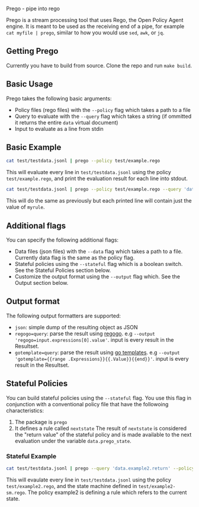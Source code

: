 Prego - pipe into rego

Prego is a stream processing tool that uses Rego, the Open Policy Agent engine. It is meant to be used as the receiving end of a pipe, for example `cat myfile | prego`, similar to how you would use `sed`, `awk`, or `jq`.

## Getting Prego
Currently you have to build from source. Clone the repo and run `make build`.

## Basic Usage

Prego takes the following basic arguments:

- Policy files (rego files) with the `--policy` flag which takes a path to a file
- Query to evaluate with the `--query` flag which takes a string (if ommitted it returns the entire `data` virtual document)
- Input to evaluate as a line from stdin

## Basic Example

```bash
cat test/testdata.jsonl | prego --policy test/example.rego
```

This will evaluate every line in `test/testdata.jsonl` using the policy `test/example.rego`, and print the evaluation result for each line into stdout.

```bash
cat test/testdata.jsonl | prego --policy test/example.rego --query 'data.example.myrule'
```

This will do the same as previously but each printed line will contain just the value of `myrule`.


## Additional flags
You can specify the following additional flags:

- Data files (json files) with the `--data` flag which takes a path to a file. Currently data flag is the same as the policy flag.
- Stateful policies using the `--stateful` flag which is a boolean switch. See the Stateful Policies section below.
- Customize the output format using the `--output` flag which. See the Output section below.

## Output format

The following output formatters are supported:


- `json`: simple dump of the resulting object as JSON
- `regogo=query`: parse the result using [regogo](https://github.com/itaysk/regogo). e.g `--output 'regogo=input.expressions[0].value'`. input is every result in the Resultset.
-  `gotemplate=query`: parse the result using [go templates](https://golang.org/pkg/text/template/). e.g `--output 'gotemplate={{range .Expressions}}{{.Value}}{{end}}'`. input is every result in the Resultset. 

## Stateful Policies

You can build stateful policies using the `--stateful` flag. You use this flag in conjunction with a conventional policy file that have the followoing characteristics:
1. The package is `prego`
2. It defines a rule called `nextstate`
The result of `nextstate` is considered the "return value" of the stateful policy and is made available to the next evaluation under the variable `data.prego_state`.


### Stateful Example

```bash
cat test/testdata.jsonl | prego --query 'data.example2.return' --policy test/example2.rego --policy test/example2-sm.rego --stateful
```

This will evaulate every line in `test/testdata.jsonl` using the policy `test/example2.rego`, and the state machine defined in `test/example2-sm.rego`. The policy example2 is defining a rule which refers to the current state.
